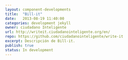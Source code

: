 ```yaml
---
layout: component-developments
title:  "Bill-it"
date:   2013-08-19 11:40:00
categories: development jekyll
owner: ciudadano Inteligente
url: http://writeit.ciudadanointeligente.org/en/
repo: https://github.com/ciudadanointeligente/write-it
excerpt: Descripción de Bill-it.
publish: true
status: In development
---
```


